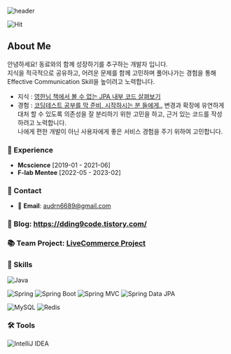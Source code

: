 ![header](https://capsule-render.vercel.app/api?type=transparent&fontColor=6b32af&height=150&text=Back-End%20Developer&fontSize=30)

![Hit](https://hits.seeyoufarm.com/api/count/incr/badge.svg?url=https%3A%2F%2Fgithub.com%2Fdding94&count_bg=%23ED6DA3&title_bg=%2386757E&icon=github.svg&icon_color=%23E1DEDE&title=hits&edge_flat=false)

## About Me
안녕하세요! 동료와의 함께 성장하기를 추구하는 개발자 입니다.   
지식을 적극적으로 공유하고, 어려운 문제를 함께 고민하며 풀어나가는 경험을 통해 Effective Communication Skill을 높이려고 노력합니다.  
- 지식 : [영한님 책에서 볼 수 없는 JPA 내부 코드 살펴보기](https://dding9code.tistory.com/132)
- 경험 : [코딩테스트 공부를 막 준비, 시작하시는 분 들에게..](https://dding9code.tistory.com/130)
변경과 확장에 유연하게 대처 할 수 있도록 의존성을 잘 분리하기 위한 고민을 하고, 근거 있는 코드를 작성하려고 노력합니다.   
나에게 편한 개발이 아닌 사용자에게 좋은 서비스 경험을 주기 위하여 고민합니다.   

### 💼 Experience

- **Mcscience** [2019-01 - 2021-06]
- **F-lab Mentee** [2022-05 - 2023-02]

### 🤝 Contact

- 📧 **Email**: audrn6689@gmail.com


### 📜 Blog: https://dding9code.tistory.com/
### 📚 Team Project: [LiveCommerce Project](https://github.com/dding94/LiveCommerce)


### 🔨 Skills

![Java](https://img.shields.io/badge/-Java-007396?logo=java&logoColor=white)

![Spring](https://img.shields.io/badge/Spring-6DB33F.svg?&flat&logo=Spring&logoColor=white)
![Spring Boot](https://img.shields.io/badge/-Spring%20Boot-6DB33F?logo=spring%20boot&logoColor=white)
![Spring MVC](https://img.shields.io/badge/-Spring%20MVC-6DB33F)
![Spring Data JPA](https://img.shields.io/badge/-Spring%20Data%20JPA-6DB33F?)

![MySQL](https://img.shields.io/badge/-MySQL-4479A1?logo=mysql&logoColor=white)
![Redis](https://camo.githubusercontent.com/f93838dd6431bea23c55287cfbd0587dd6b196e55c0b02817000cb3eab315a17/68747470733a2f2f696d672e736869656c64732e696f2f62616467652f52656469732d2532334443333832442e7376673f267374796c653d666c61742d737175617265266c6f676f3d7265646973266c6f676f436f6c6f723d7768697465)

### 🛠 Tools

![IntelliJ IDEA](https://img.shields.io/badge/-IntelliJ%20IDEA-FF0000?logo=intellij%20idea&logoColor=white)

<!--END_SECTION:waka-->
